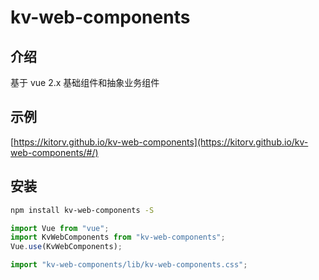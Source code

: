# kv-web-components

## 介绍

基于 vue 2.x 基础组件和抽象业务组件

## 示例

[https://kitorv.github.io/kv-web-components](https://kitorv.github.io/kv-web-components/#/)

## 安装

```bash
npm install kv-web-components -S
```

```javascript
import Vue from "vue";
import KvWebComponents from "kv-web-components";
Vue.use(KvWebComponents);
```

```javascript
import "kv-web-components/lib/kv-web-components.css";
```
